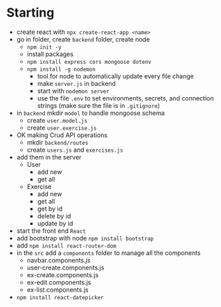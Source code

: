 # Starting

- create react with `npx create-react-app <name>`
- go in folder, create `backend` folder, create node 
  - `npm init -y`
  - install packages
  - `npm install express cors mongoose dotenv`
  - `npm install -g nodemon`
    - tool for node to automatically update every file change
    - make `server.js` in backend
    - start with `nodemon server`
    - use the file `.env` to set environments, secrets, and connection strings (make sure the file is in `.gitignore`)
- in `backend` mkdir `model` to handle mongoose schema
  - create `user.model.js`
  - create `user.exercise.js`
- OK making Crud API operations
  - mkdir `backend/routes`
  - create `users.js` and `exercises.js`
- add them in the server
  - User
    - add new
    - get all
  - Exercise
    - add new
    - get all
    - get by id
    - delete by id
    - update by id
- start the front end `React`
- add bootstrap with node `npm install bootstrap`
- add `npm install react-router-dom`
- in the `src` add a `components` folder to manage all the components
  - navbar.components.*js*
  - user-create.components.js
  - ex-create.components.js
  - ex-edit.components.js
  - ex-list.components.js
- `npm install react-datepicker`